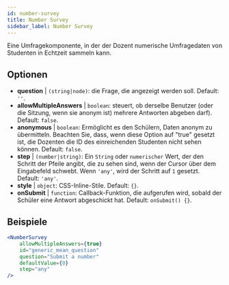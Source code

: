 ```yaml
---
id: number-survey
title: Number Survey
sidebar_label: Number Survey
---
```


Eine Umfragekomponente, in der der Dozent numerische Umfragedaten von Studenten in Echtzeit sammeln kann.

## Optionen

* __question__ | `(string|node)`: die Frage, die angezeigt werden soll. Default: `''`.
* __allowMultipleAnswers__ | `boolean`: steuert, ob derselbe Benutzer (oder die Sitzung, wenn sie anonym ist) mehrere Antworten abgeben darf). Default: `false`.
* __anonymous__ | `boolean`: Ermöglicht es den Schülern, Daten anonym zu übermitteln. Beachten Sie, dass, wenn diese Option auf "true" gesetzt ist, die Dozenten die ID des einreichenden Studenten nicht sehen können. Default: `false`.
* __step__ | `(number|string)`: Ein `String` oder `numerischer` Wert, der den Schritt der Pfeile angibt, die zu sehen sind, wenn der Cursor über dem Eingabefeld schwebt. Wenn `'any'`, wird der Schritt auf `1` gesetzt. Default: `'any'`.
* __style__ | `object`: CSS-Inline-Stile. Default: `{}`.
* __onSubmit__ | `function`: Callback-Funktion, die aufgerufen wird, sobald der Schüler eine Antwort abgeschickt hat. Default: `onSubmit() {}`.


## Beispiele

```jsx live
<NumberSurvey
    allowMultipleAnswers={true}
    id="generic_mean_question"
    question="Submit a number"
    defaultValue={0}
    step="any"
/>
```

